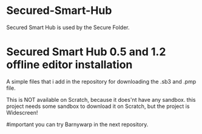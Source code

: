 # Secured-Smart-Hub
Secured Smart Hub is used by the Secure Folder.

# Secured Smart Hub 0.5 and 1.2 offline editor installation
A simple files that i add in the repository for downloading the .sb3 and .pmp file.

This is NOT available on Scratch, because it does'nt have any sandbox. this project needs some sandbox to download it on Scratch, but the project is Widescreen!

#important
you can try Barnywarp in the next repository.
